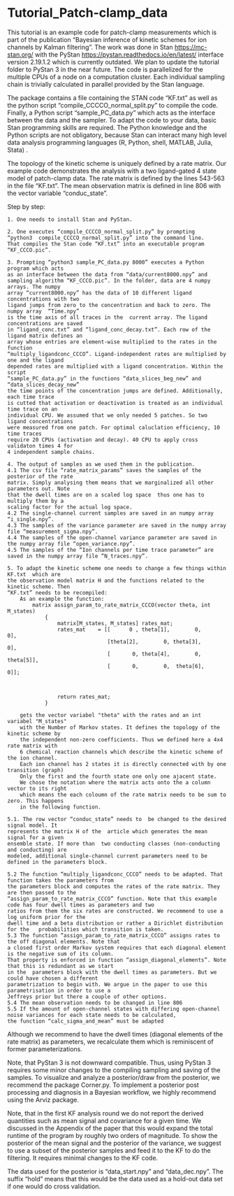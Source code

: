 # Tutorial_Patch-clamp_data
This tutorial is an example code for patch-clamp measurements which is part of the publication “Bayesian inference of kinetic schemes for ion channels by Kalman filtering”. The work was done in Stan https://mc-stan.org/ with the PyStan https://pystan.readthedocs.io/en/latest/ interface version 2.19.1.2 which is currently outdated. We plan to update the tutorial folder to PyStan 3 in the near future. The code is parallelized for the multiple CPUs of a node on a computation cluster. Each individual sampling chain is trivially calculated in parallel provided by the Stan language.

The package contains a file containing the STAN code “KF.txt” as well as the python script  “compile_CCCCO_normal_split.py” to compile the code.  Finally, a Python script “sample_PC_data.py” which acts as the interface between the data and the sampler. To adapt the code to your data, basic Stan programming skills are required. The Python knowledge and the Python scripts are not obligatory, because Stan can interact many high level data analysis programming languages (R, Python, shell, MATLAB, Julia, Stata) .  

The topology of the kinetic scheme is uniquely defined by a rate matrix. Our example code demonstrates the analysis with a two ligand-gated 4 state model of patch-clamp data. The rate matrix is defined by the lines 543-563 in the file “KF.txt”. The mean observation matrix is defined in line 806 with the vector variable “conduc_state”. 

Step by step:

	1. One needs to install Stan and PyStan.
	
	2. One executes “compile_CCCCO_normal_split.py” by prompting
	“python3  compile_CCCCO_normal_split.py” into the command line.
	That compiles the Stan code “KF.txt” into an executable program “KF_CCCO.pic”.
		 
	3. Prompting “python3 sample_PC_data.py 8000” executes a Python program which acts 
	as an interface between the data from “data/current8000.npy” and 	    
	sampling algorithm “KF_CCCO.pic”. In the folder, data are 4 numpy arrays. The numpy 
	array “current8000.npy” has the data of 10 different ligand concentrations with two
	ligand jumps from zero to the concentration and back to zero. The numpy array  “Time.npy”
	is the time axis of all traces in the  current array. The ligand concentrations are saved 
	in “ligand_conc.txt” and “ligand_conc_decay.txt”. Each row of the ligand matrix defines an 
	array whose entries are element-wise multiplied to the rates in the function 
	“multiply_ligandconc_CCCO”. Ligand-independent rates are multiplied by one and the ligand
	depended rates are multiplied with a ligand concentration. Within the script  
	“sample_PC_data.py” in the functions “data_slices_beg_new” and 	“data_slices_decay_new” 
	the time points of the concentration jumps are defined. Additionally, each time trace 
	is cutted that activation or deactivation is treated as an individual time trace on an 
	individual CPU. We assumed that we only needed 5 patches. So two ligand concentrations 
	were measured from one patch. For optimal caluclation efficiency, 10 time traces 
	require 20 CPUs (activation and decay). 40 CPU to apply cross validaton times 4 for 
	4 independent sample chains.
	
	4. The output of samples as we used them in the publication.
	4.1 The csv file “rate_matrix_params” saves the samples of the posterior of the rate 
	matrix. Simply analysing them means that we marginalized all other parameters out. Note
	that the dwell times are on a scaled log space 	thus one has to multiply them by a 
	scaling factor for the actual log space. 
	4.2 The single-channel current samples are saved in an numpy array “i_single.npy”.
	4.3 The samples of the variance parameter are saved in the numpy array 	file “measurement_sigma.npy”.
	4.4 The samples of the open-channel variance parameter are saved in the numpy array file “open_variance.npy”.
	4.5 The samples of the “Ion channels per time trace parameter” are saved in the numpy array file “N_traces.npy”.

	5. To adapt the kinetic scheme one needs to change a few things within KF.txt  which are 
	the observation model matrix H and the functions related to the kinetic scheme. Then 
	“KF.txt” needs to be recompiled:
		As an example the function:
			matrix assign_param_to_rate_matrix_CCCO(vector theta, int M_states)
    			{
        			matrix[M_states, M_states] rates_mat;
        			rates_mat    = [[      0 , theta[1],        0,         0],
                        			[theta[2],        0, theta[3],         0],
                        			[       0, theta[4],        0,  theta[5]],
                        			[       0,        0,  theta[6],        0]];



        			return rates_mat;
    			}
	
		gets the vector variabel "theta" with the rates and an int variabel "M_states"
		with the Number of Markov states. It defines the topology of the kinetic scheme by
		the independent non-zero coefficients. Thus we defined here a 4x4 rate matrix with 
		6 chemical reaction channels which describe the kinetic scheme of the ion channel.
		Each ion channel has 2 states it is directly connected with by one transition (graph)
		Only the first and the fourth state one only one ajacent state.
		We chose the notation where the matrix acts onto the a column vector to its right 
		which means the each coloumn of the rate matrix needs to be sum to zero. This happens 
		in the following function.
	
	5.1. The row vector “conduc_state” needs to  be changed to the desired signal model. It 
	represents the matrix H of the 	article which generates the mean signal for a given 
	ensemble state. If more than  two conducting classes (non-conducting and conducting) are
	modeled, additional single-channel current parameters need to be defined in the parameters block.

	5.2 The function “multiply_ligandconc_CCCO” needs to be adapted. That function takes the parameters from
	the parameters block and computes the rates of the rate matrix. They are then passed to the 
	“assign_param_to_rate_matrix_CCCO” function. Note that this example code has four dwell times as parameters and two 
	ratios from them the six rates are constructed. We recommend to use a log uniform prior for the 
	dwell time and a beta distribution or rather a Dirichlet distribution for the 	probabilities which transition is taken.
	5.3 The function “assign_param_to_rate_matrix_CCCO” assigns rates to 	the off diagonal elements. Note that 
	a closed first order Markov system requires that each diagonal element is the negative sum of its column. 
	That property is enforced in function “assign_diagonal_elements”. Note that this is redundant as we start 
	in the 	parameters block with the dwell times as parameters. But we could have chosen a different 
	parametrization to begin with. We argue in the paper to use this parametrisation in order to use a 
	Jeffreys prior but there a couple of other options.
	5.4 The mean observation needs to be changed in line 806
	5.5 If the amount of open-channel states with differing open-channel noise variances for each state needs to be calculated,
	the function “calc_sigma_and_mean” must be adapted


Although we recommend to have the dwell times (diagonal elements of the rate matrix) as parameters, we recalculate them which is reminiscent of former parameterizations.  

Note, that PyStan 3 is not downward compatible. Thus, using PyStan 3 requires some minor changes to the compiling sampling and saving of the samples. To visualize and analyze a posterior/draw from the posterior, we recommend the package Corner.py. To implement a posterior post processing and diagnosis in a Bayesian workflow, we highly recommend  using the Arviz package.

Note, that in the first KF analysis round we do not report the derived quantities such as mean signal and covariance for a given time.  We discussed in the Appendix of the paper that this would expand the total runtime of the program by roughly two orders of magnitude.  To show the posterior of the mean signal and the posterior of the variance, we suggest to use a subset of the posterior samples and feed it to the KF to do the filtering. It requires minimal changes to the KF code.

The data used for the posterior is “data_start.npy” and “data_dec.npy”. The suffix “hold” means that this would be the data used as a hold-out data set if one would do cross validation.

			
